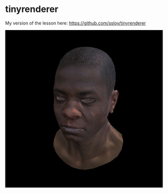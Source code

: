 # tinyrenderer
My version of the lesson here: https://github.com/ssloy/tinyrenderer

![Image from Lesson 6](./tinyrenderer_lesson6.png)
